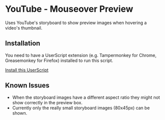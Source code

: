 # YouTube - Mouseover Preview
Uses YouTube's storyboard to show preview images when hovering a video's thumbnail.

## Installation
You need to have a UserScript extension (e.g. Tampermonkey for Chrome, Greasemonkey for Firefox) installed to run this script.

[Install this UserScript](https://github.com/LenAnderson/YouTube-Mouseover-Preview/raw/master/youtube_mouseover_preview.user.js)


## Known Issues
- When the storyboard images have a different aspect ratio they might not show correctly in the preview box.
- Currently only the really small storyboard images (80x45px) can be shown.
